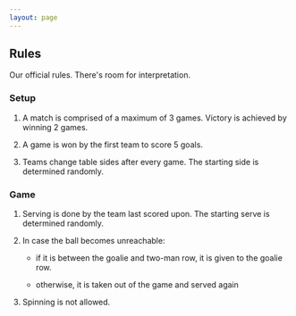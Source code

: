 ```yaml
---
layout: page
---
```


## Rules
Our official rules. There's room for interpretation.

### Setup

1. A match is comprised of a maximum of 3 games. Victory is achieved by winning 2 games.

2. A game is won by the first team to score 5 goals.

3. Teams change table sides after every game. The starting side is determined randomly.

### Game

1. Serving is done by the team last scored upon. The starting serve is determined randomly.

2. In case the ball becomes unreachable:

	- if it is between the goalie and two-man row, it is given to the goalie row.

	- otherwise, it is taken out of the game and served again

3. Spinning is not allowed.

